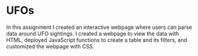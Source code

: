 # UFOs
  In this assignment I created an interactive webpage where users can parse data around UFO sightings. I created a webpage to view the data with HTML, deployed JavaScript functions to create a table and its filters, and customized the webpage with CSS. 
